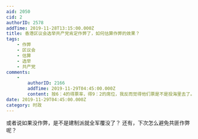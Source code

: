 ```yaml
---
aid: 2050
cid: 2
authorID: 2578
addTime: 2019-11-28T13:15:00.000Z
title: 香港区议会选举共产党肯定作弊了，如何估算作弊的效果？
tags:
    - 作弊
    - 区议会
    - 估算
    - 选举
    - 共产党
comments:
    -
        authorID: 2166
        addTime: 2019-11-29T04:45:00.000Z
        content: 按6：4的得票率，得9：2的席位，我反而觉得他们票是不是投海里去了。 按他们运人下来的速度，下次就很难说了。
date: 2019-11-29T04:45:00.000Z
category: 时政
---
```


或者说如果没作弊，是不是建制派就全军覆没了？ 还有，下次怎么避免共匪作弊呢？
